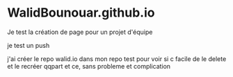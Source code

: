 ﻿# WalidBounouar.github.io
Je test la création de page pour un projet d'équipe

je test un push

j'ai créer le repo walid.io dans mon repo test pour voir si c facile de le delete et le recréer qqpart et ce, sans probleme et complication